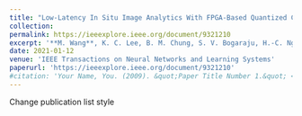 ```yaml
---
title: "Low-Latency In Situ Image Analytics With FPGA-Based Quantized Convolutional Neural Network"
collection:  
permalink: https://ieeexplore.ieee.org/document/9321210
excerpt: '**M. Wang**, K. C. Lee, B. M. Chung, S. V. Bogaraju, H.-C. Ng, J. S. Wong, H. C. Shum, K. K. Tsia, and H. K.-H. So'
date: 2021-01-12
venue: 'IEEE Transactions on Neural Networks and Learning Systems'
paperurl: 'https://ieeexplore.ieee.org/document/9321210'
#citation: 'Your Name, You. (2009). &quot;Paper Title Number 1.&quot; <i>Journal 1</i>. 1(1).'
---
```



Change publication list style